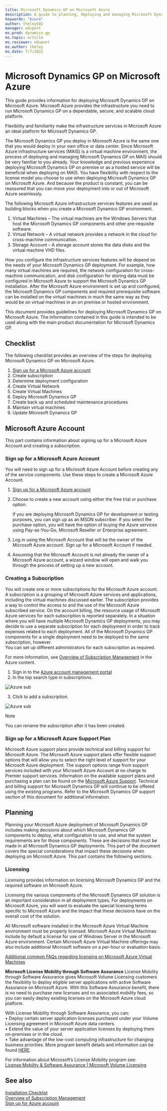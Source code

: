 ```yaml
---
title: Microsoft Dynamics GP on Microsoft Azure 
description: A guide to planning, deploying and managing Microsoft Dynamics GP on Microsoft Azure.  
keywords: "Azure"
author: theley502
manager: edupont
ms.prod: dynamics-gp
ms.topic: article
ms.reviewer: edupont
ms.author: theley
ms.date: 7/7/2022
---
```


# Microsoft Dynamics GP on Microsoft Azure 

This guide provides information for deploying Microsoft Dynamics GP on Microsoft Azure. Microsoft Azure provides the infrastructure you need to run 
Microsoft Dynamics GP on a dependable, secure, and scalable cloud platform.   
  
Flexibility and familiarity make the infrastructure services in Microsoft Azure an ideal platform for Microsoft Dynamics GP. 

The Microsoft Dynamics GP you deploy in Microsoft Azure is the same one that you would deploy in your own office or data center. Since Microsoft Azure 
infrastructure services (MAIS) is a virtual machine environment, the process of deploying and managing Microsoft Dynamics GP on MAIS should be very 
familiar to you already. Your knowledge and previous experience deploying Microsoft Dynamics GP on premise or as a hosted service will be beneficial 
when deploying on MAIS. You have flexibility with respect to the license model you choose to use when deploying Microsoft Dynamics GP on Microsoft Azure. 
And because the product is constant, you can be reassured that you can move your deployment into or out of Microsoft Azure seamlessly.  
  
The following Microsoft Azure infrastructure services features are used as building blocks when you create a Microsoft Dynamics GP environment.   
  
1.	Virtual Machines – The virtual machines are the Windows Servers that host the Microsoft Dynamics GP components and other pre-requisite software.  
2.	Virtual Network – A virtual network provides a network in the cloud for cross-machine communication.  
3.	Storage Account – A storage account stores the data disks and the virtual machine VHD files.  
    
How you configure the infrastructure services features will be depend on the needs of your Microsoft Dynamics GP deployment. 
For example, how many virtual machines are required, the network configuration for cross-machine communication, and disk configuration for storing data 
must be configured in Microsoft Azure to support the Microsoft Dynamics GP installation. After the Microsoft Azure environment is set up and configured, 
the Microsoft Dynamics GP components and required prerequisite software can be installed on the virtual machines in much the same way as they would be on 
virtual machines in an on premise or hosted environment.  

This document provides guidelines for deploying Microsoft Dynamics GP on Microsoft Azure.  The information contained in this guide is intended to be used 
along with the main product documentation for Microsoft Dynamics GP. 

## Checklist

The following checklist provides an overview of the steps for deploying Microsoft Dynamics GP on Microsoft Azure.  
 
 1. [Sign up for a Microsoft Azure account](https://azure.microsoft.com/free/)
 2. Create subscription 
 3. Determine deployment configuration
 4. Create Virtual Network
 5. Create Virtual Machines
 6. Deploy Microsoft Dynamics GP
 7. Create back up and scheduled maintenance procedures
 8. Maintain virtual machines
 9. Update Microsoft Dynamics GP
 
 ## Microsoft Azure Account
 
 This part contains information about signing up for a Microsoft Azure Account and creating a subscription.
 
 ### Sign up for a Microsoft Azure Account
 
 You will need to sign up for a Microsoft Azure Account before creating any of the service components. Use these steps to create a Microsoft Azure Account.  

1. [Sign up for a Microsoft Azure account](https://azure.microsoft.com/free/)

2.	Choose to create a new account using either the free trial or purchase option.  

    If you are deploying Microsoft Dynamics GP for development or testing purposes, you can sign up as an MSDN subscriber. 
    If you select the purchase option, you will have the option of buying the Azure services using Pay-as-You-Go, Microsoft Reseller or Enterprise agreement.  

3.	Log in using the Microsoft Account that will be the owner of the Microsoft Azure account. Sign up for a Microsoft Account if needed.  
4.	Assuming that the Microsoft Account is not already the owner of a Microsoft Azure account, a wizard window will open and walk you through the 
process of setting up a new account.   

### Creating a Subscription

You will create one or more subscriptions for the Microsoft Azure account. A subscription is a grouping of Microsoft Azure services and applications, including 
the virtual machines discussed earlier. The subscription provides a way to control the access to and the use of the Microsoft Azure subscribed service. 
On the account billing, the resource usage of Microsoft Azure services for each subscription is reported separately. In a situation where you will 
have multiple Microsoft Dynamics GP deployments, you may decide to use a separate subscription for each deployment in order to track expenses 
related to each deployment. All of the Microsoft Dynamics GP components for a single deployment need to be deployed to the same subscription, however.  
You can set up different administrators for each subscription as required. 

For more information, see [Overview of Subscription Management](/azure/cloud-adoption-framework/ready/azure-best-practices/initial-subscriptions) in the Azure content.

1.	Sign in to the [Azure account management portal](https://portal.azure.com/)  
2.	In the top search type in subscriptions.  

![Azure sub](media/azuregp001.png)

3. Click to add a subscription.  

![Azure sub](media/azuregp002.png)

>[!NOTE]
> You can rename the subscription after it has been created.  

### Sign up for a Microsoft Azure Support Plan

Microsoft Azure support plans provide technical and billing support for Microsoft Azure. The Microsoft Azure support plans offer flexible support options that will allow you to select the right level of support for your Microsoft Azure deployment. The support options range from support services included with your Microsoft Azure Account at no charge to Premier support services. Information on the available support plans and purchasing a plan can be found on the [Microsoft Azure Support](http://www.windowsazure.com/support/plans/). Technical and billing support for Microsoft Dynamics GP will continue to be offered using the existing programs. Refer to the Microsoft Dynamics GP support section of this document for additional information.     

## Planning

Planning your Microsoft Azure deployment of Microsoft Dynamics GP includes making decisions about which Microsoft Dynamics GP components to deploy, what configuration to use, and what the system requirements are for those components. These are decisions that must be made in all Microsoft Dynamics GP deployments. This part of the document covers the special considerations that impact these decisions when deploying on Microsoft Azure. This part contains the following sections.  

### Licensing

Licensing provides information on licensing Microsoft Dynamics GP and the required software on Microsoft Azure. 

Licensing the various components of the Microsoft Dynamics GP solution is an important consideration in all deployment types. For deployments on Microsoft Azure, you will want to evaluate the special licensing terms specific to Microsoft Azure and the impact that these decisions have on the overall cost of the solution.   
  
All Microsoft software installed in the Microsoft Azure Virtual Machine environment must be properly licensed. Microsoft Azure Virtual Machines include by default a license for use of Windows Server in the Microsoft Azure environment. Certain Microsoft Azure Virtual Machine offerings may also include additional Microsoft software on a per-hour or evaluation basis. 

[Additional common FAQs regarding licensing on Microsoft Azure Virtual Machines](https://azure.microsoft.com/pricing/licensing-faq/)

**Microsoft License Mobility through Software Assurance**
License Mobility through Software Assurance gives Microsoft Volume Licensing customers the flexibility to deploy eligible server applications with active Software Assurance on Microsoft Azure. With this Software Assurance benefit, there is no need to purchase new licenses and no associated mobility fees, so you can easily deploy existing licenses on the Microsoft Azure cloud platform.   
  
With License Mobility through Software Assurance, you can:   
•	Deploy certain server application licenses purchased under your Volume Licensing agreement in Microsoft Azure data centers.   
•	Extend the value of your server application licenses by deploying them on-premises or in the cloud.   
•	Take advantage of the low-cost computing infrastructure for changing business priorities.  More program benefit details and information can be found [HERE](http://www.windowsazure.com/pricing/license-mobility/).   
  
For information about Microsoft’s License Mobility program see:  
[License Mobility & Software Assurance | Microsoft Volume Licensing](https://www.microsoft.com/licensing/licensing-programs/software-assurance-license-mobility?rtc=1)
 


## See also

[Installation Checklist](installation-checklist.md)  
[Overview of Subscription Management](/azure/cloud-adoption-framework/ready/azure-best-practices/initial-subscriptions)  
[Sign up for Azure account](https://azure.microsoft.com/free/)  
